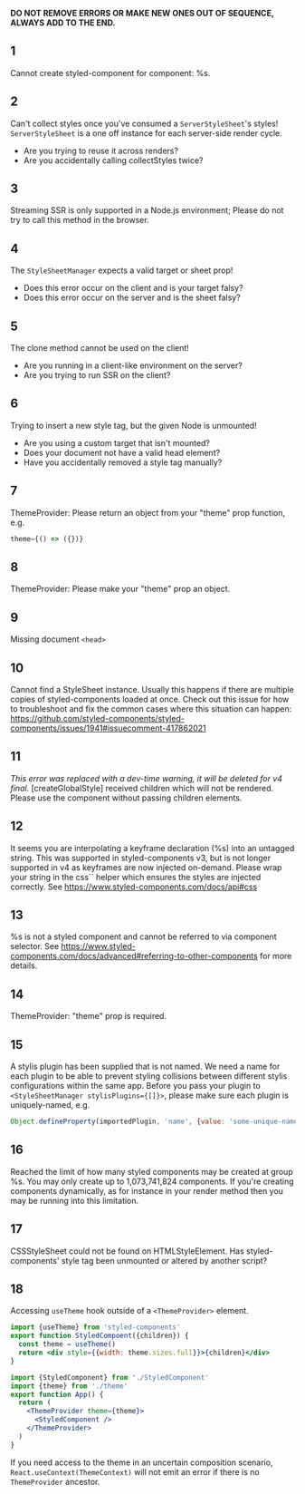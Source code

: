 **DO NOT REMOVE ERRORS OR MAKE NEW ONES OUT OF SEQUENCE, ALWAYS ADD TO THE END.**

## 1

Cannot create styled-component for component: %s.

## 2

Can't collect styles once you've consumed a `ServerStyleSheet`'s styles! `ServerStyleSheet` is a one off instance for each server-side render cycle.

- Are you trying to reuse it across renders?
- Are you accidentally calling collectStyles twice?

## 3

Streaming SSR is only supported in a Node.js environment; Please do not try to call this method in the browser.

## 4

The `StyleSheetManager` expects a valid target or sheet prop!

- Does this error occur on the client and is your target falsy?
- Does this error occur on the server and is the sheet falsy?

## 5

The clone method cannot be used on the client!

- Are you running in a client-like environment on the server?
- Are you trying to run SSR on the client?

## 6

Trying to insert a new style tag, but the given Node is unmounted!

- Are you using a custom target that isn't mounted?
- Does your document not have a valid head element?
- Have you accidentally removed a style tag manually?

## 7

ThemeProvider: Please return an object from your "theme" prop function, e.g.

```js
theme={() => ({})}
```

## 8

ThemeProvider: Please make your "theme" prop an object.

## 9

Missing document `<head>`

## 10

Cannot find a StyleSheet instance. Usually this happens if there are multiple copies of styled-components loaded at once. Check out this issue for how to troubleshoot and fix the common cases where this situation can happen: https://github.com/styled-components/styled-components/issues/1941#issuecomment-417862021

## 11

_This error was replaced with a dev-time warning, it will be deleted for v4 final._ [createGlobalStyle] received children which will not be rendered. Please use the component without passing children elements.

## 12

It seems you are interpolating a keyframe declaration (%s) into an untagged string. This was supported in styled-components v3, but is not longer supported in v4 as keyframes are now injected on-demand. Please wrap your string in the css\`\` helper which ensures the styles are injected correctly. See https://www.styled-components.com/docs/api#css

## 13

%s is not a styled component and cannot be referred to via component selector. See https://www.styled-components.com/docs/advanced#referring-to-other-components for more details.

## 14

ThemeProvider: "theme" prop is required.

## 15

A stylis plugin has been supplied that is not named. We need a name for each plugin to be able to prevent styling collisions between different stylis configurations within the same app. Before you pass your plugin to `<StyleSheetManager stylisPlugins={[]}>`, please make sure each plugin is uniquely-named, e.g.

```js
Object.defineProperty(importedPlugin, 'name', {value: 'some-unique-name'})
```

## 16

Reached the limit of how many styled components may be created at group %s.
You may only create up to 1,073,741,824 components. If you're creating components dynamically,
as for instance in your render method then you may be running into this limitation.

## 17

CSSStyleSheet could not be found on HTMLStyleElement.
Has styled-components' style tag been unmounted or altered by another script?

## 18

Accessing `useTheme` hook outside of a `<ThemeProvider>` element.

```jsx
import {useTheme} from 'styled-components'
export function StyledCompoent({children}) {
  const theme = useTheme()
  return <div style={{width: theme.sizes.full}}>{children}</div>
}

import {StyledComponent} from './StyledComponent'
import {theme} from './theme'
export function App() {
  return (
    <ThemeProvider theme={theme}>
      <StyledComponent />
    </ThemeProvider>
  )
}
```

If you need access to the theme in an uncertain composition scenario, `React.useContext(ThemeContext)` will not emit an error if there is no `ThemeProvider` ancestor.
